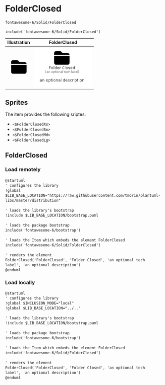 # FolderClosed


```text
fontawesome-6/Solid/FolderClosed
```

```text
include('fontawesome-6/Solid/FolderClosed')
```



| Illustration | FolderClosed |
| :---: | :---: |
| ![illustration for Illustration](../../fontawesome-6/Solid/FolderClosed.png) | ![illustration for FolderClosed](../../fontawesome-6/Solid/FolderClosed.Local.png) |



## Sprites
The item provides the following sriptes:

- `<$FolderClosedXs>`
- `<$FolderClosedSm>`
- `<$FolderClosedMd>`
- `<$FolderClosedLg>`





## FolderClosed

### Load remotely
```plantuml
@startuml
' configures the library
!global $LIB_BASE_LOCATION="https://raw.githubusercontent.com/tmorin/plantuml-libs/master/distribution"

' loads the library's bootstrap
!include $LIB_BASE_LOCATION/bootstrap.puml

' loads the package bootstrap
include('fontawesome-6/bootstrap')

' loads the Item which embeds the element FolderClosed
include('fontawesome-6/Solid/FolderClosed')

' renders the element
FolderClosed('FolderClosed', 'Folder Closed', 'an optional tech label', 'an optional description')
@enduml
```

### Load locally
```plantuml
@startuml
' configures the library
!global $INCLUSION_MODE="local"
!global $LIB_BASE_LOCATION="../.."

' loads the library's bootstrap
!include $LIB_BASE_LOCATION/bootstrap.puml

' loads the package bootstrap
include('fontawesome-6/bootstrap')

' loads the Item which embeds the element FolderClosed
include('fontawesome-6/Solid/FolderClosed')

' renders the element
FolderClosed('FolderClosed', 'Folder Closed', 'an optional tech label', 'an optional description')
@enduml
```

